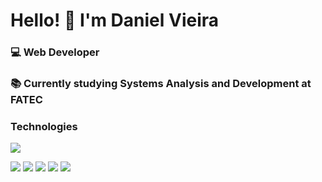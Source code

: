 <h1>Hello! 👋 I'm Daniel Vieira</h1>
<h3>💻 Web Developer</h3>
<h3>📚 Currently studying Systems Analysis and Development at FATEC</h3>
<h3>Technologies</h3>
<img src="https://github-readme-stats.vercel.app/api/top-langs/?username=Envoy-VC&theme=blue-green"/>
<p><img src="https://img.shields.io/badge/JavaScript-F7DF1E?style=for-the-badge&logo=JavaScript&logoColor=white" />
<img src="https://img.shields.io/badge/Flutter-02569B?style=for-the-badge&logo=flutter&logoColor=white" />
<img src="https://img.shields.io/badge/CSS-239120?style=for-the-badge&logo=css3&logoColor=white" />
<img src="https://img.shields.io/badge/Dart-0175C2?style=for-the-badge&logo=dart&logoColor=white" />
<img src="https://img.shields.io/badge/Python-14354C?style=for-the-badge&logo=python&logoColor=white" />            </p>
